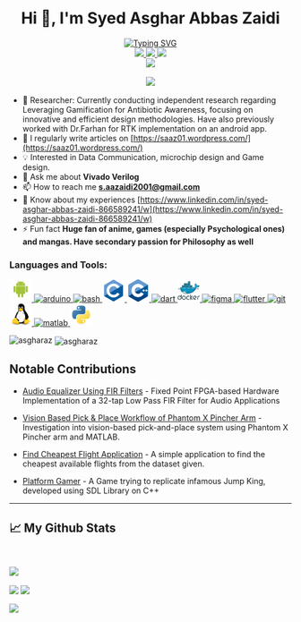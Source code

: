 <h1 align="center">Hi 👋, I'm Syed Asghar Abbas Zaidi</h1>

<p align="center">
<a href="https://github.com/AsgharAZ">
    <img src="https://readme-typing-svg.herokuapp.com?font=Georgia&duration=2000&pause=1000&color=FFA600&center=true&multiline=true&width=650&height=80&lines=Computer+Engineering+Student+at+Habib+University" alt="Typing SVG" />
</a>
<br/>

<!-- badges -->
<a href="https://drive.google.com/file/d/1-oHP_oR_vN-1NY-nlNa6kLVMW4mBv4Cj/view?usp=drive_link">
    <img src="https://img.shields.io/badge/PDF-CV-red?style=flat&logo=adobe">
</a>  

<a href="https://www.linkedin.com/in/syed-asghar-abbas-zaidi-866589241/">
    <img src="https://img.shields.io/badge/-Linkedin-blue?style=flat&logo=linkedin">
</a>

<a href="mailto:s.aazaidi2001@gmail.com"  target="_blank">
    <img src="https://img.shields.io/badge/-Email-red?style=flat&logo=gmail&logoColor=white">
</a>

<!-- <a href='https://scholar.google.com/citations?hl=en&user=0ugruG4AAAAJ&view_op=list_works&authuser=1&gmla=ABOlHixnBPP7J8GOk3pR6hesA9iOj5u5Sf8U8L-zg0tT0NLpEQl5I2Z6u5NI544RVPBrpP4zrDVdWF2mdMpCKKVF' target="_blank">
    <img alt='GoogleScholar' src='https://img.shields.io/badge/Scholar-100000?style=flat&logo=GoogleScholar&logoColor=white&&color=0181FF'>
</a> 

<a href="https://orcid.org/0009-0008-1907-1542">
    <img src="https://img.shields.io/badge/orcid-A6CE39?style=flat&logo=orcid&logoColor=white"
</a> -->

<br/> 

<!--card -->

<a href="https://github.com/AsgharAZ">
    <img src="https://github-stats-alpha.vercel.app/api?username=AsgharAZ&cc=0E1117&width=500px&tc=FFA600&ic=fff&bc=0000">
</a>
  
<div id="header" align="center">
  <img src="https://media.giphy.com/media/v1.Y2lkPTc5MGI3NjExYTFlbWluaDd1ODkxbTF0ZjQwYnRsd3h4eWU5ZDl1ZHVmMmlqMWhzcCZlcD12MV9naWZzX3NlYXJjaCZjdD1n/o0vwzuFwCGAFO/giphy.gif" width="100"/>
</div>

- 📡 Researcher: Currently conducting independent research regarding Leveraging Gamification for Antibiotic Awareness, focusing on innovative and efficient design methodologies. Have also previously worked with Dr.Farhan for RTK implementation on an android app.
- 📝 I regularly write articles on [https://saaz01.wordpress.com/](https://saaz01.wordpress.com/)
- 💡 Interested in Data Communication, microchip design and Game design.
- 💬 Ask me about **Vivado Verilog**
- 📫 How to reach me **s.aazaidi2001@gmail.com**
- 📄 Know about my experiences [https://www.linkedin.com/in/syed-asghar-abbas-zaidi-866589241/w](https://www.linkedin.com/in/syed-asghar-abbas-zaidi-866589241/w)
- ⚡ Fun fact **Huge fan of anime, games (especially Psychological ones) and mangas. Have secondary passion for Philosophy as well**

<h3 align="left">Languages and Tools:</h3>
<p align="left"> <a href="https://developer.android.com" target="_blank" rel="noreferrer"> <img src="https://raw.githubusercontent.com/devicons/devicon/master/icons/android/android-original-wordmark.svg" alt="android" width="40" height="40"/> </a> <a href="https://www.arduino.cc/" target="_blank" rel="noreferrer"> <img src="https://cdn.worldvectorlogo.com/logos/arduino-1.svg" alt="arduino" width="40" height="40"/> </a> <a href="https://www.gnu.org/software/bash/" target="_blank" rel="noreferrer"> <img src="https://www.vectorlogo.zone/logos/gnu_bash/gnu_bash-icon.svg" alt="bash" width="40" height="40"/> </a> <a href="https://www.cprogramming.com/" target="_blank" rel="noreferrer"> <img src="https://raw.githubusercontent.com/devicons/devicon/master/icons/c/c-original.svg" alt="c" width="40" height="40"/> </a> <a href="https://www.w3schools.com/cpp/" target="_blank" rel="noreferrer"> <img src="https://raw.githubusercontent.com/devicons/devicon/master/icons/cplusplus/cplusplus-original.svg" alt="cplusplus" width="40" height="40"/> </a> <a href="https://dart.dev" target="_blank" rel="noreferrer"> <img src="https://www.vectorlogo.zone/logos/dartlang/dartlang-icon.svg" alt="dart" width="40" height="40"/> </a> <a href="https://www.docker.com/" target="_blank" rel="noreferrer"> <img src="https://raw.githubusercontent.com/devicons/devicon/master/icons/docker/docker-original-wordmark.svg" alt="docker" width="40" height="40"/> </a> <a href="https://www.figma.com/" target="_blank" rel="noreferrer"> <img src="https://www.vectorlogo.zone/logos/figma/figma-icon.svg" alt="figma" width="40" height="40"/> </a> <a href="https://flutter.dev" target="_blank" rel="noreferrer"> <img src="https://www.vectorlogo.zone/logos/flutterio/flutterio-icon.svg" alt="flutter" width="40" height="40"/> </a> <a href="https://git-scm.com/" target="_blank" rel="noreferrer"> <img src="https://www.vectorlogo.zone/logos/git-scm/git-scm-icon.svg" alt="git" width="40" height="40"/> </a> <a href="https://www.linux.org/" target="_blank" rel="noreferrer"> <img src="https://raw.githubusercontent.com/devicons/devicon/master/icons/linux/linux-original.svg" alt="linux" width="40" height="40"/> </a> <a href="https://www.mathworks.com/" target="_blank" rel="noreferrer"> <img src="https://upload.wikimedia.org/wikipedia/commons/2/21/Matlab_Logo.png" alt="matlab" width="40" height="40"/> </a> <a href="https://www.python.org" target="_blank" rel="noreferrer"> <img src="https://raw.githubusercontent.com/devicons/devicon/master/icons/python/python-original.svg" alt="python" width="40" height="40"/> </a> </p>

<p><img align="left" src="https://github-readme-stats.vercel.app/api/top-langs?username=asgharaz&show_icons=true&locale=en&layout=compact" alt="asgharaz" /></p>

<p>&nbsp;<img align="center" src="https://github-readme-stats.vercel.app/api?username=asgharaz&show_icons=true&locale=en" alt="asgharaz" /></p>







<!-- interests -->

</p>

## Notable Contributions

- [Audio Equalizer Using FIR Filters](https://github.com/samiyaalizaidi/Equalizer) - Fixed Point FPGA-based Hardware Implementation of a 32-tap Low Pass FIR Filter for Audio Applications

- [Vision Based Pick & Place Workflow of Phantom X Pincher Arm](https://github.com/AsgharAZ/RoboticArm-Vision-PickPlace-PhantomX) - Investigation into vision-based pick-and-place system using Phantom X Pincher arm and MATLAB.

- [Find Cheapest Flight Application](https://github.com/samiyaalizaidi/Find-Cheapest-Flight) - A simple application to find the cheapest available flights from the dataset given.

- [Platform Gamer](https://github.com/burhanuddin6/2D_Game) - A Game trying to replicate infamous Jump King, developed using SDL Library on C++

----

## 📈 My Github Stats
<br>


![](http://github-profile-summary-cards.vercel.app/api/cards/profile-details?username=AsgharAZ&theme=aura) 

![](http://github-profile-summary-cards.vercel.app/api/cards/repos-per-language?username=AsgharAZ&theme=aura) 
![](http://github-profile-summary-cards.vercel.app/api/cards/most-commit-language?username=AsgharAZ&theme=aura)


![](https://streak-stats.demolab.com/?user=AsgharAZ&theme=midnight-purple)


<br>
<!--Currently Coding and Listening to:-->

<!--[![spotify-github-profile](https://spotify-github-profile.vercel.app/api/view?uid=11159336621&cover_image=true&theme=novatorem&show_offline=true&bar_color=53b14f&bar_color_cover=false)](https://open.spotify.com/user/3157ydsm2trbklsw7xieue57ckky) -->


<!-- [![spotify-github-profile](https://spotify-github-profile.vercel.app/api/view.svg?uid=3157ydsm2trbklsw7xieue57ckky&redirect=true][https://spotify-github-profile.vercel.app/api/view.svg?uid=3157ydsm2trbklsw7xieue57ckky&cover_image=true&theme=novatorem&show_offline=true&background_color=121212&interchange=false&bar_color=53b14f&bar_color_cover=true)](https://open.spotify.com/user/3157ydsm2trbklsw7xieue57ckky)-->

</details>



